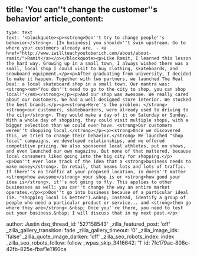 title: 'You can''t change the customer''s behavior'
article_content:
  -
    type: text
    text: '<blockquote><p><strong>Don''t try to change people''s behavior</strong>. [In business] you shouldn''t swim upstream. Go to where your customers already are. - <a href="http://www.iwillteachyoutoberich.com/about/about-ramit/">Ramit</a></p></blockquote><p>Like Ramit, I learned this lesson the hard way. Growing up in a small town, I always wished there was a small, local shop I could visit to buy clothing, skateboards, and snowboard equipment.</p><p>After graduating from university, I decided to make it happen. Together with two partners, we launched The Real Deal: a local skateboard shop in a small town. Our mantra was: <strong><em>"You don''t need to go to the city to shop, you can shop local!"</em></strong></p><p>And our shop was awesome. We really cared about our customers. We had a well designed store interior. We stocked the best brands.</p><p><strong>Here''s the problem: </strong><strong>our customers, skateboarders, were already used to driving to the city</strong>. They would make a day of it on Saturday or Sunday. With a whole day of shopping, they could visit multiple shops, with a bigger selection than we could ever have. <strong>Our customers weren''t shopping local.</strong></p><p><strong>Once we discovered this, we tried to change their behavior.</strong> We launched "shop local" campaigns, we developed relationships, and we offered competitive pricing. We also sponsored local athletes, put on shows, and even launched our own magazine. But none of that mattered, because local consumers liked going into the big city for shopping.</p><p>Don''t ever lose track of the idea that a <strong>business needs to make money</strong>. In retail, that means lots and lots of traffic. If there''s no traffic at your proposed location, in doesn''t matter <strong>how awesome</strong> your shop is or <strong>how good your idea is</strong>, it''s not going to fly. This applies to other businesses as well: you can''t change the way an entire market operates.</p><p>Don''t go into business because of a particular ideal (ie. "shopping local is better").&nbsp; Instead, identify a group of people who need a particular product or service... and <strong>then go where they are</strong>.&nbsp; Once you''re there, you need to test out your business.&nbsp; I will discuss that in my next post.</p>'
author: Justin
dsq_thread_id: '527158543'
_zilla_featured_post: 'off'
_zilla_gallery_transition: fade
_zilla_gallery_timeout: '0'
_zilla_image_ids: 'false'
_zilla_quote_image_darken: 'off'
_zilla_seo_robots_index: index
_zilla_seo_robots_follow: follow
_wpas_skip_3416642: '1'
id: 7fc179ac-808c-42fb-825e-fbaf1e1160ca

